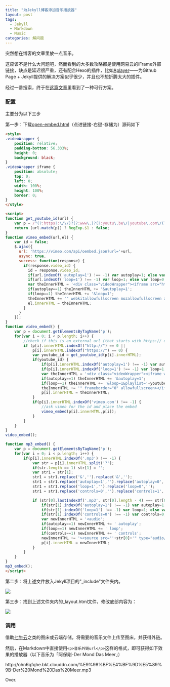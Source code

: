 ```yaml
---
title: "为Jekyll博客添加音乐播放器"
layout: post
tags:
  - Jekyll
  - Markdown
  - Music
categories: 解问题
---
```


突然想在博客的文章里放一点音乐。

<!-- more -->

这应该不是什么大问题吧，然而看到的大多数攻略都是使用网易云的iFrame外部链接，缺点是延迟很严重，还有配合Hexo的插件，比如[Aplayer](https://github.com/MoePlayer/APlayer)——为Github Page + Jekyll提供的解决方案似乎很少，并且也不想折腾太大的插件。

经过一番搜索，终于在[这篇文章](https://jekyllcodex.org/without-plugin/open-embed/)里看到了一种可行方案。

### 配置

主要分为以下三步

第一步：下载[open-embed.html](https://raw.githubusercontent.com/jhvanderschee/jekyllcodex/gh-pages/_includes/open-embed.html)（点进链接-右键-存储为）源码如下

```html
<style>
.videoWrapper {
	position: relative;
	padding-bottom: 56.333%;
	height: 0;
    background: black;
}
.videoWrapper iframe {
	position: absolute;
	top: 0;
	left: 0;
	width: 100%;
	height: 100%;
    border: 0;
}    
</style>

<script>
function get_youtube_id(url) {
    var p = /^(?:https?:\/\/)?(?:www\.)?(?:youtu\.be\/|youtube\.com\/(?:embed\/|v\/|watch\?v=|watch\?.+&v=))((\w|-){11})(?:\S+)?$/;
    return (url.match(p)) ? RegExp.$1 : false;
}
function vimeo_embed(url,el) {
    var id = false;
    $.ajax({
      url: 'https://vimeo.com/api/oembed.json?url='+url,
      async: true,
      success: function(response) {
        if(response.video_id) {
          id = response.video_id;
          if(url.indexOf('autoplay=1') !== -1) var autoplay=1; else var autoplay=0;
          if(url.indexOf('loop=1') !== -1) var loop=1; else var loop=0;
          var theInnerHTML = '<div class="videoWrapper"><iframe src="https://player.vimeo.com/video/'+id+'/?byline=0&title=0&portrait=0';
          if(autoplay==1) theInnerHTML += '&autoplay=1';
          if(loop==1) theInnerHTML += '&loop=1';
          theInnerHTML += '" webkitallowfullscreen mozallowfullscreen allowfullscreen></iframe></div>'; 
          el.innerHTML = theInnerHTML;
        }
      }
    });
}
function video_embed() {
    var p = document.getElementsByTagName('p');
    for(var i = 0; i < p.length; i++) {
        //check if this is an external url (that starts with https:// or http://
        if (p[i].innerHTML.indexOf("http://") == 0 ||
            p[i].innerHTML.indexOf("https://") == 0) {
            var youtube_id = get_youtube_id(p[i].innerHTML);
            if(youtube_id) {
                if(p[i].innerHTML.indexOf('autoplay=1') !== -1) var autoplay=1; else var autoplay=0;
                if(p[i].innerHTML.indexOf('loop=1') !== -1) var loop=1; else var loop=0;
                var theInnerHTML = '<div class="videoWrapper"><iframe width="720" height="420" src="https://www.youtube.com/embed/' + youtube_id + '?rel=0&showinfo=0';
                if(autoplay==1) theInnerHTML += '&autoplay=1';
                if(loop==1) theInnerHTML += '&loop=1&playlist='+youtube_id+'&version=3';
                theInnerHTML += '" frameborder="0" allowfullscreen></iframe></div>';
                p[i].innerHTML = theInnerHTML;
            }
            if(p[i].innerHTML.indexOf('vimeo.com') !== -1) {
                //ask vimeo for the id and place the embed
                vimeo_embed(p[i].innerHTML,p[i]);
            }
        }
    }
}
video_embed();

function mp3_embed() {
    var p = document.getElementsByTagName('p');
    for(var i = 0; i < p.length; i++) {
        if(p[i].innerHTML.indexOf('.mp3') !== -1) {
            var str = p[i].innerHTML.split('?');
            if(str.length == 1) str[1] = '';
            var str1 = str[1];
            str1 = str1.replace('&','').replace('&','');
            str1 = str1.replace('autoplay=1','').replace('autoplay=0','');
            str1 = str1.replace('loop=1','').replace('loop=0','');
            str1 = str1.replace('controls=0','').replace('controls=1','');

            if (str[0].lastIndexOf('.mp3', str[0].length - 4) === str[0].length - 4 && str1.length == 0) {
                if(str[1].indexOf('autoplay=1') !== -1) var autoplay=1; else var autoplay=0;
                if(str[1].indexOf('loop=1') !== -1) var loop=1; else var loop=0;
                if(str[1].indexOf('controls=0') !== -1) var controls=0; else var controls=1;
                var newInnerHTML = '<audio';
                if(autoplay==1) newInnerHTML += ' autoplay';
                if(loop==1) newInnerHTML += ' loop';
                if(controls==1) newInnerHTML += ' controls';
                newInnerHTML += '><source src="'+str[0]+'" type="audio/mpeg">Your browser does not support the audio element.</audio>';
                p[i].innerHTML = newInnerHTML;
            }
        }
    }
}
mp3_embed();
</script>
```

第二步：将上述文件放入Jekyll项目的"_include"文件夹内。

![](http://ohn6qfqhe.bkt.clouddn.com/music-player.jpg)

第三步：找到上述文件夹内的_layout.html文件，修改底部内容为：

![](http://ohn6qfqhe.bkt.clouddn.com/music-player-2.png)

### 调用

借助[七牛云](https://www.qiniu.com/)之类的图床或云端存储，将需要的音乐文件上传至图床，并获得外链。

然后，在Markdown中直接使用`<p>音乐外链url</p>`这样的格式，即可获得如下效果的播放器（以下音乐为「阿保剛-Der Mond Das Meer」）

<p>http://ohn6qfqhe.bkt.clouddn.com/%E9%98%BF%E4%BF%9D%E5%89%9B-Der%20Mond%20Das%20Meer.mp3</p>

Over.

